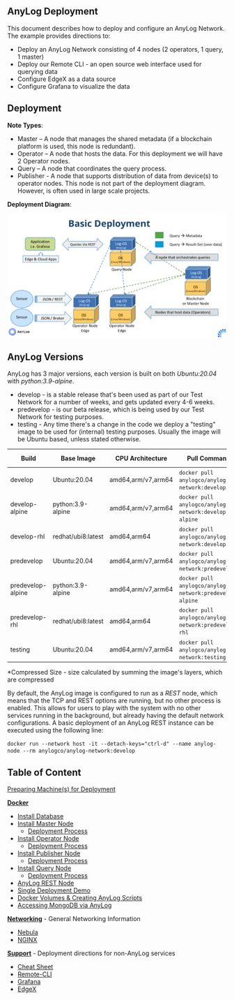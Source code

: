 ## AnyLog Deployment

This document describes how to deploy and configure an AnyLog Network. The example provides directions to:
* Deploy an  AnyLog Network consisting of  4 nodes (2 operators, 1 query, 1 master) 
* Deploy our Remote CLI - an open source web interface used for querying data 
* Configure EdgeX as a data source  
* Configure Grafana to visualize the data 

## Deployment
**Note Types**:
* Master – A node that manages the shared metadata (if a blockchain platform is used, this node is redundant).
* Operator – A node that hosts the data. For this deployment we will have 2 Operator nodes.
* Query – A node that coordinates the query process. 
* Publisher - A node that supports distribution of data from device(s) to operator nodes. This node is not part of the
deployment diagram. However, is often used in large scale projects. 

**Deployment Diagram**:

![deployment diagram](../imgs/deployment_diagram.png)

## AnyLog Versions
AnyLog has 3 major versions, each version is built on both _Ubuntu:20.04_ with _python:3.9-alpine_. 
* develop - is a stable release that's been used as part of our Test Network for a number of weeks, and gets updated every 4-6 weeks.
* predevelop - is our beta release, which is being used by our Test Network for testing purposes.
* testing - Any time there's a change in the code we deploy a "testing" image to be used for (internal) testing purposes. 
Usually the image will be Ubuntu based, unless stated otherwise.


| Build             | Base Image          | CPU Architecture | Pull Command                                            | Compressed Size | 
|-------------------|---------------------|---|---------------------------------------------------------|-----------------|
| develop           | Ubuntu:20.04        | amd64,arm/v7,arm64 | `docker pull anylogco/anylog-network:develop`           | ~320MB                | 
| develop-alpine    | python:3.9-alpine   | amd64,arm/v7,arm64 | `docker pull anylogco/anylog-network:develop-alpine`    | ~170MB                |
| develop-rhl       | redhat/ubi8:latest  | amd64,arm64 | `docker pull anylogco/anylog-network:develop-rhl`       |  ~215MB               |
| predevelop        | Ubuntu:20.04        | amd64,arm/v7,arm64 | `docker pull anylogco/anylog-network:predevelop`        | ~320MB          | 
| predevelop-alpine | python:3.9-alpine   | amd64,arm/v7,arm64 | `docker pull anylogco/anylog-network:predevelop-alpine` | ~170MB          |
| predevelop-rhl    | redhat/ubi8:latest   | amd64,arm64 | `docker pull anylogco/anylog-network:predevelop-rhl`    | ~215MB          |
| testing           | Ubuntu:20.04        | amd64,arm/v7,arm64 | `docker pull anylogco/anylog-network:testing`           |

*Compressed Size - size calculated by summing the image's layers, which are compressed


By default, the AnyLog image is configured to run as a _REST_ node, which means that the TCP and REST options 
are running, but no other process is enabled. This allows for users to play with the system with no other services 
running in the background, but already having the default network configurations.  A basic deployment of an AnyLog REST 
instance can be  executed using the following line:
```shell
docker run --network host -it --detach-keys="ctrl-d" --name anylog-node --rm anylogco/anylog-network:develop
```


## Table of Content
[Preparing Machine(s) for Deployment](prerequisites.md)

**[Docker](Docker)**
* [Install Database](Docker/database_configuration.md)
* [Install Master Node](Docker-old/master_node.md)
  * [Deployment Process](Docker/master_node_deployment_process.md)
* [Install Operator Node](Docker-old/operator_node.md)
  * [Deployment Process](Docker/operator_node_deployment_process.md)
* [Install Publisher Node](Docker-old/publisher_node.md)
  * [Deployment Process](Docker/publisher_node_deployment_process.md)
* [Install Query Node](Docker-old/query_node.md)
  * [Deployment Process](Docker/query_node_deployment_process.md)
* [AnyLog REST Node](Docker-old/rest_node.md)
* [Single Deployment Demo](Docker/single_deployment_demo_network.md)
* [Docker Volumes & Creating AnyLog Scripts](Docker/volumes.md)
* [Accessing MongoDB via AnyLog](Docker/setting_up_mongodb.md)


**[Networking](Networking)** - General Networking Information
* [Nebula](Networking/nebula.md)
* [NGINX](Networking/nginx.md)

**[Support](Support)** - Deployment directions for non-AnyLog services 
* [Cheat Sheet](Support/cheatsheet.md)
* [Remote-CLI](Support/Remote-CLI.md)
* [Grafana](Support/Grafana.md)
* [EdgeX](Support/EdgeX.md)

